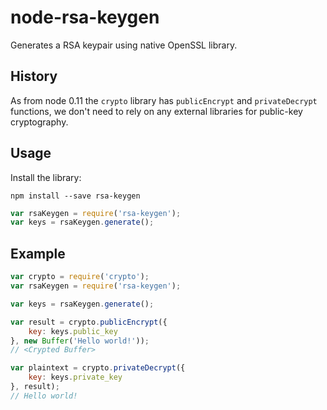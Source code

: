 node-rsa-keygen
===============

Generates a RSA keypair using native OpenSSL library.

History
-------
As from node 0.11 the `crypto` library has `publicEncrypt` and `privateDecrypt` functions, we don't need to rely on any external libraries for public-key cryptography.

Usage
----
Install the library:
```
npm install --save rsa-keygen
```

```javascript
var rsaKeygen = require('rsa-keygen');
var keys = rsaKeygen.generate();
```

Example
-------
```javascript
var crypto = require('crypto');
var rsaKeygen = require('rsa-keygen');

var keys = rsaKeygen.generate();

var result = crypto.publicEncrypt({
    key: keys.public_key
}, new Buffer('Hello world!'));
// <Crypted Buffer>

var plaintext = crypto.privateDecrypt({
    key: keys.private_key
}, result);
// Hello world!
```
